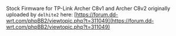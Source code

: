 Stock Firmware for TP-Link Archer C8v1 and Archer C8v2 originally uploaded by `delhite2` here: [https://forum.dd-wrt.com/phpBB2/viewtopic.php?t=311049](https://forum.dd-wrt.com/phpBB2/viewtopic.php?t=311049)
